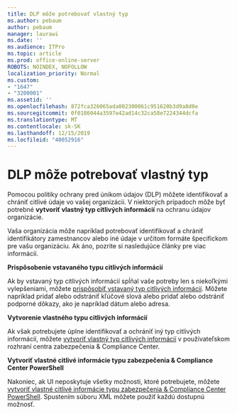 ```yaml
---
title: DLP môže potrebovať vlastný typ
ms.author: pebaum
author: pebaum
manager: laurawi
ms.date: ''
ms.audience: ITPro
ms.topic: article
ms.prod: office-online-server
ROBOTS: NOINDEX, NOFOLLOW
localization_priority: Normal
ms.custom:
- "1647"
- "3200001"
ms.assetid: ''
ms.openlocfilehash: 872fca326065ada002300061c951620b3d9a8d0e
ms.sourcegitcommit: 0f0186044a3597e42ad14c32ca58e7224344dcfa
ms.translationtype: MT
ms.contentlocale: sk-SK
ms.lasthandoff: 12/15/2019
ms.locfileid: "40052916"
---
```

# <a name="dlp-might-need-a-custom-type"></a>DLP môže potrebovať vlastný typ

Pomocou politiky ochrany pred únikom údajov (DLP) môžete identifikovať a chrániť citlivé údaje vo vašej organizácii. V niektorých prípadoch môže byť potrebné **vytvoriť vlastný typ citlivých informácií** na ochranu údajov organizácie.

Vaša organizácia môže napríklad potrebovať identifikovať a chrániť identifikátory zamestnancov alebo iné údaje v určitom formáte špecifickom pre vašu organizáciu. Ak áno, pozrite si nasledujúce články pre viac informácií.
  
 **Prispôsobenie vstavaného typu citlivých informácií**
  
Ak by vstavaný typ citlivých informácií spĺňal vaše potreby len s niekoľkými vylepšeniami, môžete [prispôsobiť vstavaný typ citlivých informácií](https://docs.microsoft.com/office365/securitycompliance/customize-a-built-in-sensitive-information-type). Môžete napríklad pridať alebo odstrániť kľúčové slová alebo pridať alebo odstrániť podporné dôkazy, ako je napríklad dátum alebo adresa.
  
 **Vytvorenie vlastného typu citlivých informácií**
  
Ak však potrebujete úplne identifikovať a ochrániť iný typ citlivých informácií, môžete [vytvoriť vlastný typ citlivých informácií](https://docs.microsoft.com/office365/securitycompliance/create-a-custom-sensitive-information-type) v používateľskom rozhraní centra zabezpečenia & Compliance Center.
  
**Vytvoriť vlastné citlivé informácie typu zabezpečenia & Compliance Center PowerShell**

Nakoniec, ak UI neposkytuje všetky možnosti, ktoré potrebujete, môžete [vytvoriť vlastné citlivé informácie typu zabezpečenia & Compliance Center PowerShell](https://docs.microsoft.com/office365/securitycompliance/create-a-custom-sensitive-information-type-in-scc-powershell). Spustením súboru XML môžete použiť každú dostupnú možnosť.
